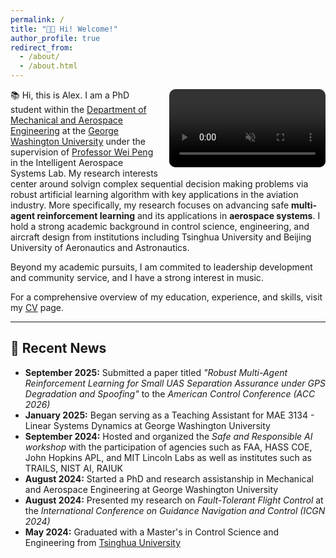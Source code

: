 ```yaml
---
permalink: /
title: "👋🏽 Hi! Welcome!"
author_profile: true
redirect_from:
  - /about/
  - /about.html
---
```


<!-- ![](/images/about_image_br.png){: .align-right width="250px"} -->
<div style="float: right; margin: 0 0 1em 1em; width: 250px;" >
    <video autoplay loop muted playsinline style="width: 250px; border-radius:10px;" >
        <source src="{{ '/images/media.mp4' | relative_url }}" type="video/mp4" >
    </video>
</div>

<!-- ![](/images/media.mp4) -->
📚 Hi, this is Alex. I am a PhD student within the [Department of Mechanical and Aerospace Engineering](https://mae.engineering.gwu.edu/) at the [George Washington University](https://www.gwu.edu/) under the supervision of [Professor Wei Peng](https://web.seas.gwu.edu/pwei/) in the Intelligent Aerospace Systems Lab. 
My research interests center around solvign complex sequential decision making problems via robust artificial learning algorithm with key applications in the aviation industry. More specifically, my research focuses on advancing safe **multi-agent reinforcement learning** and its applications in **aerospace systems**. 
I hold a strong academic background in control science, engineering, and aircraft design from institutions including Tsinghua University and Beijing University of Aeronautics and Astronautics.

Beyond my academic pursuits, I am commited to leadership development and community service, and I have a strong interest in music. 

For a comprehensive overview of my education, experience, and skills, visit my [CV](/files/cv_updated.pdf) page.


----
## 🚨 Recent News

- **September 2025:** Submitted a paper titled *"Robust Multi-Agent Reinforcement Learning for Small UAS Separation Assurance under GPS Degradation and Spoofing"* to the *American Control Conference (ACC 2026)*
- **January 2025:** Began serving as a Teaching Assistant for MAE 3134 - Linear Systems Dynamics at George Washington University
- **September 2024:** Hosted and organized the *Safe and Responsible AI workshop* with the participation of agencies such as FAA, HASS COE, John Hopkins APL, and MIT Lincoln Labs as well as institutes such as TRAILS, NIST AI, RAIUK
- **August 2024:** Started a PhD and research assistanship in Mechanical and Aerospace Engineering at George Washington University
- **August 2024:** Presented my research on *Fault-Tolerant Flight Control* at the *International Conference on Guidance Navigation and Control (ICGN 2024)*
- **May 2024:** Graduated with a Master's in Control Science and Engineering from [Tsinghua University](https://www.tsinghua.edu.cn/en/) 

<!-- 📚 Hi, this is Alex. I am a PhD student in Mechanical and Aerospace Engineering at George Washington University.

🔬 My research interest revolves around in bringing safe and reliable artificial intelligence in the aviation industry.

🌍 I am also interested in leardership and community services for a commun welfare. Moreover I am into music (Quite a Piano lover 🎙️🎹) -->



<!-- Education
=====
* **George Washington University**, Washington DC, USA
    * PhD in Mechanical and Aerospace Engineering, 🗓️ *August 2024 - Present*

* **Tsinghua University**, Beijing, China
    * Master in Control Science and Engineering, 🗓️ *September 2021 - June 2024*

* **University of Oxford**, London, UK
    * Machine Learning Summer School with focus on application to the Health sector. 🗓️ *June 2022 - August 2022*

* **Beijing University of Aeronautics and Astronautics**, Beijing, China
    * Bachelor of Engineering in Aircraft Design, 🗓️ *September 2018 - July 2021*

* **National Cheng Kung University**, Tainan, Taiwan
    * Freshman Year in Aeronautics and Astronautics, 🗓️ *September 2017 - July 2018*

* **Fu Jen Catholic University**, Taipei, Taiwan
    * Traditional Chinese Language program, 🗓️ *September 2016 - August 2017*

* **Nazi Boni University**, Bobo Dioulasso, Burkina Faso
    * Freshman Year in Mathematics, Physics and Computer Science (MPI) program. 🗓️ *September 2015 - June 2016*

* **Notre Dame de L'Espérance Middle and High School**, Ouagadougou, Burkina Faso
    * Middle School Diploma, with first class honours. 🗓️ *September 2009 - June 2012*
    * High School Scientific Baccalaureat, A level. 🗓️ *September 2012 - June 2015*

* **Sainte Therese de l'Enfant Jesus, Elementary School**, Ouagadougou, Burkina Faso
    * Elementary School, Elementary Studies Certificate with first class honours. 🗓️ *September 2004 - June 2009*

Experience
=====
* **Research Assistant**, Intelligent Aerospace Systems Lab (IASL), The George Washington University (GWU).  🗓️ *September 2024 - Now*

* **Teaching Assistant**, The George Washington University (GWU)
  * *Linear System Dynamics (MAE 3134)*, 🗓️ *January 2025 - May 2025*: Grading, and Recitations.


* **Research Assistant**, Navigation and Control Lab, Tsinghua University. 🗓️ *September 2021 - June 2024*
    * Contributed in various lab projects including a Trajectory Based Optimization (TBO) Performance Graphical Simulation.
    * Master research was focused on applying AI to Flight Control: Fault-tolerant Flight Control.
    * I published a paper to the International Conference on Guidance Navigation and Control (ICGNC 2024).
    * Reviewer for the International Conference on Guidance Navigation and Control (ICGNC 2024).

* **Secretary General**, Tsinghua University African Student Association. 🗓️ *May 2022 - May 2024
    * A student association established by students with the aim of cultural exchanges, learning and leadership skill development among students and peers.
    * I have taken Lead in several cultural activities planning and organization.
    * I have been a team leader and active member working to promote leadership, and engagement in community service and problem solving.

* **R&D Engineer**, Tsinghua University Artificial Intelligence International Student Association club. 🗓️ *September 2022 - May 2023*
    * A graduate level AI club established by students with the aim of learning and professional skill development among students and peers.
    * Active member working to develop AI solutions for societal problems.

* **Robotics Software Engineer Intern**, Popular Robotics, Beijing, China. 🗓️ *June-November 2022*
    * I worked on a biped simulation in Gazebo with ROS/ROS2
    * A course on gait motion basics was drafted for an online course.

Skills And Interests
=====
* **Interests**: Artificial Intelligence, Flight Control, Reinforcement Learning, Explainable AI Optimization, Mechanics, Robotics, Modeling and Simulation.

* **Software and Frameworks**:  MATLAB, SIMULINK, ROS/ROS2 (Robotic Operation System), Python, C/C++, Scikit-learn, OpenCV, PyTorch.

* **Soft Skills**: Self-learning, Initiative, Team Work, technical writing, presentation and communication.

* **Languages**: French(native), English(C2), Chinese(B1). -->


